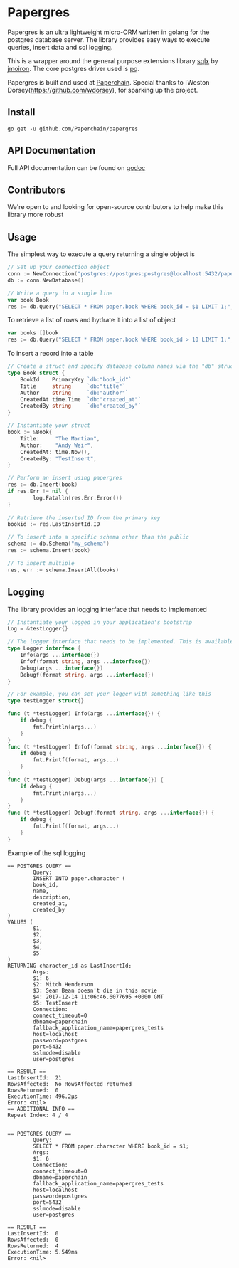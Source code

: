 # Papergres
Papergres is an ultra lightweight micro-ORM written in golang for the postgres database server. The library provides easy ways to execute queries, insert data and sql logging. 

This is a wrapper around the general purpose extensions library [sqlx](https://github.com/jmoiron/sqlx) by [jmoiron](https://github.com/jmoiron). The core postgres driver used is [pq](https://github.com/lib/pq). 

Papergres is built and used at [Paperchain](https://paperchain.io). Special thanks to [Weston Dorsey(https://github.com/wdorsey), for sparking up the project. 

## Install
`go get -u github.com/Paperchain/papergres`

## API Documentation 
Full API documentation can be found on [godoc](https://godoc.org/github.com/Paperchain/papergres)

## Contributors
We're open to and looking for open-source contributors to help make this library more robust

## Usage
The simplest way to execute a query returning a single object is
```go
// Set up your connection object
conn := NewConnection("postgres://postgres:postgres@localhost:5432/paperchain", "papergres_tests", SSLDisable)
db := conn.NewDatabase()

// Write a query in a single line
var book Book
res := db.Query("SELECT * FROM paper.book WHERE book_id = $1 LIMIT 1;", 777).ExecSingle(&book)
```

To retrieve a list of rows and hydrate it into a list of object
```go
var books []book
res := db.Query("SELECT * FROM paper.book WHERE book_id > 10 LIMIT 1;", 777).ExecAll(&books)
```

To insert a record into a table
```go
// Create a struct and specify database column names via the "db" struct tag
type Book struct {
	BookId    PrimaryKey `db:"book_id"`
	Title     string     `db:"title"`
	Author    string     `db:"author"`
	CreatedAt time.Time  `db:"created_at"`
	CreatedBy string     `db:"created_by"`
}

// Instantiate your struct
book := &Book{
	Title:     "The Martian",
	Author:    "Andy Weir",
	CreatedAt: time.Now(),
	CreatedBy: "TestInsert",
}

// Perform an insert using papergres
res := db.Insert(book)
if res.Err != nil {
		log.Fatalln(res.Err.Error())
}
    
// Retrieve the inserted ID from the primary key
bookid := res.LastInsertId.ID

// To insert into a specific schema other than the public
schema := db.Schema("my_schema")
res := schema.Insert(book)

// To insert multiple
res, err := schema.InsertAll(books)
```

## Logging
The library provides an logging interface that needs to implemented


```go
// Instantiate your logged in your application's bootstrap
Log = &testLogger{}

// The logger interface that needs to be implemented. This is available in papergres.go
type Logger interface {
	Info(args ...interface{})
	Infof(format string, args ...interface{})
	Debug(args ...interface{})
	Debugf(format string, args ...interface{})
}

// For example, you can set your logger with something like this
type testLogger struct{}

func (t *testLogger) Info(args ...interface{}) {
	if debug {
		fmt.Println(args...)
	}
}
func (t *testLogger) Infof(format string, args ...interface{}) {
	if debug {
		fmt.Printf(format, args...)
	}
}
func (t *testLogger) Debug(args ...interface{}) {
	if debug {
		fmt.Println(args...)
	}
}
func (t *testLogger) Debugf(format string, args ...interface{}) {
	if debug {
		fmt.Printf(format, args...)
	}
}
```

Example of the sql logging 
```
== POSTGRES QUERY ==
        Query:
        INSERT INTO paper.character (
        book_id,
        name,
        description,
        created_at,
        created_by
)
VALUES (
        $1,
        $2,
        $3,
        $4,
        $5
)
RETURNING character_id as LastInsertId;
        Args:
        $1: 6
        $2: Mitch Henderson
        $3: Sean Bean doesn't die in this movie
        $4: 2017-12-14 11:06:46.6077695 +0000 GMT
        $5: TestInsert
        Connection:
        connect_timeout=0
        dbname=paperchain
        fallback_application_name=papergres_tests
        host=localhost
        password=postgres
        port=5432
        sslmode=disable
        user=postgres

== RESULT ==
LastInsertId:  21
RowsAffected:  No RowsAffected returned
RowsReturned:  0
ExecutionTime: 496.2µs
Error: <nil>
== ADDITIONAL INFO ==
Repeat Index: 4 / 4


== POSTGRES QUERY ==
        Query:
        SELECT * FROM paper.character WHERE book_id = $1;
        Args:
        $1: 6
        Connection:
        connect_timeout=0
        dbname=paperchain
        fallback_application_name=papergres_tests
        host=localhost
        password=postgres
        port=5432
        sslmode=disable
        user=postgres

== RESULT ==
LastInsertId:  0
RowsAffected:  0
RowsReturned:  4
ExecutionTime: 5.549ms
Error: <nil>
```
